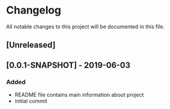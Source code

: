 # Changelog
All notable changes to this project will be documented in this file.

## [Unreleased]

## [0.0.1-SNAPSHOT] - 2019-06-03
### Added
- README file contains main information about project
- initial commit 